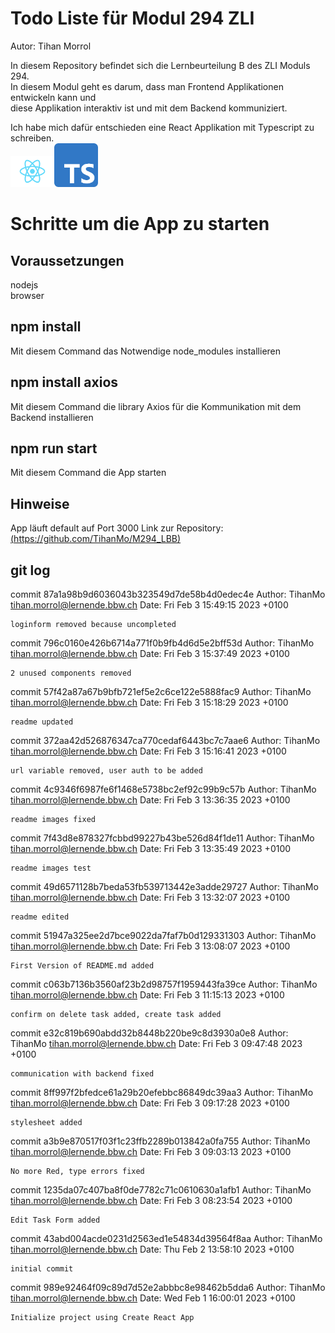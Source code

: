 # Todo Liste für Modul 294 ZLI

Autor: Tihan Morrol  

In diesem Repository befindet sich die Lernbeurteilung B des ZLI Moduls 294.  
In diesem Modul geht es darum, dass man Frontend Applikationen entwickeln kann und  
diese Applikation interaktiv ist und mit dem Backend kommuniziert.  

Ich habe mich dafür entschieden eine React Applikation mit Typescript zu schreiben.  
<img src="/src/images/logo.svg" width="70px" alt="react logo"><img src="/src/images/ts_logo.png" width="70px" alt="typescript logo">

# Schritte um die App zu starten  

## Voraussetzungen

nodejs  
browser  

## npm install  

Mit diesem Command das Notwendige node_modules installieren  

## npm install axios  

Mit diesem Command die library Axios für die Kommunikation mit dem Backend installieren  

## npm run start  

Mit diesem Command die App starten  

## Hinweise  

App läuft default auf Port 3000
Link zur Repository: [(https://github.com/TihanMo/M294_LBB)](https://github.com/TihanMo/M294_LBB)

## git log  

commit 87a1a98b9d6036043b323549d7de58b4d0edec4e
Author: TihanMo <tihan.morrol@lernende.bbw.ch>
Date:   Fri Feb 3 15:49:15 2023 +0100

    loginform removed because uncompleted

commit 796c0160e426b6714a771f0b9fb4d6d5e2bff53d
Author: TihanMo <tihan.morrol@lernende.bbw.ch>
Date:   Fri Feb 3 15:37:49 2023 +0100

    2 unused components removed

commit 57f42a87a67b9bfb721ef5e2c6ce122e5888fac9
Author: TihanMo <tihan.morrol@lernende.bbw.ch>
Date:   Fri Feb 3 15:18:29 2023 +0100

    readme updated

commit 372aa42d526876347ca770cedaf6443bc7c7aae6
Author: TihanMo <tihan.morrol@lernende.bbw.ch>
Date:   Fri Feb 3 15:16:41 2023 +0100

    url variable removed, user auth to be added

commit 4c9346f6987fe6f1468e5738bc2ef92c99b9c57b
Author: TihanMo <tihan.morrol@lernende.bbw.ch>
Date:   Fri Feb 3 13:36:35 2023 +0100

    readme images fixed

commit 7f43d8e878327fcbbd99227b43be526d84f1de11
Author: TihanMo <tihan.morrol@lernende.bbw.ch>
Date:   Fri Feb 3 13:35:49 2023 +0100

    readme images test

commit 49d6571128b7beda53fb539713442e3adde29727
Author: TihanMo <tihan.morrol@lernende.bbw.ch>
Date:   Fri Feb 3 13:32:07 2023 +0100

    readme edited

commit 51947a325ee2d7bce9022da7faf7b0d129331303
Author: TihanMo <tihan.morrol@lernende.bbw.ch>
Date:   Fri Feb 3 13:08:07 2023 +0100

    First Version of README.md added

commit c063b7136b3560af23b2d98757f1959443fa39ce
Author: TihanMo <tihan.morrol@lernende.bbw.ch>
Date:   Fri Feb 3 11:15:13 2023 +0100

    confirm on delete task added, create task added

commit e32c819b690abdd32b8448b220be9c8d3930a0e8
Author: TihanMo <tihan.morrol@lernende.bbw.ch>
Date:   Fri Feb 3 09:47:48 2023 +0100

    communication with backend fixed

commit 8ff997f2bfedce61a29b20efebbc86849dc39aa3
Author: TihanMo <tihan.morrol@lernende.bbw.ch>
Date:   Fri Feb 3 09:17:28 2023 +0100

    stylesheet added

commit a3b9e870517f03f1c23ffb2289b013842a0fa755
Author: TihanMo <tihan.morrol@lernende.bbw.ch>
Date:   Fri Feb 3 09:03:13 2023 +0100

    No more Red, type errors fixed

commit 1235da07c407ba8f0de7782c71c0610630a1afb1
Author: TihanMo <tihan.morrol@lernende.bbw.ch>
Date:   Fri Feb 3 08:23:54 2023 +0100

    Edit Task Form added

commit 43abd004acde0231d2563ed1e54834d39564f8aa
Author: TihanMo <tihan.morrol@lernende.bbw.ch>
Date:   Thu Feb 2 13:58:10 2023 +0100

    initial commit

commit 989e92464f09c89d7d52e2abbbc8e98462b5dda6
Author: TihanMo <tihan.morrol@lernende.bbw.ch>
Date:   Wed Feb 1 16:00:01 2023 +0100

    Initialize project using Create React App


